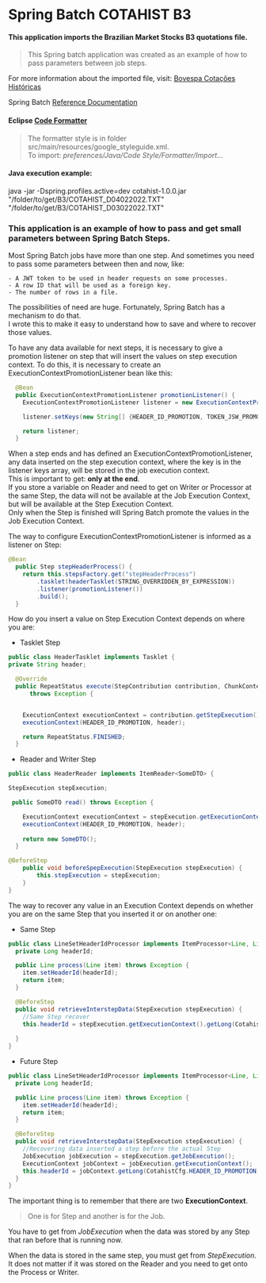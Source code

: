 # Spring Batch COTAHIST B3  

#### This application imports the Brazilian Market Stocks B3 quotations file.   

> This Spring batch application was created as an example of how to pass parameters between job steps.     

For more information about the imported file, visit: [Bovespa Cotações Históricas](https://www.b3.com.br/pt_br/market-data-e-indices/servicos-de-dados/market-data/historico/mercado-a-vista/cotacoes-historicas/)

Spring Batch [Reference Documentation](https://docs.spring.io/spring-batch/docs/current-SNAPSHOT/reference/html/index-single.html)

#### Eclipse [Code Formatter](https://github.com/google/styleguide/blob/gh-pages/eclipse-java-google-style.xml)   
> The formatter style is in folder src/main/resources/google_styleguide.xml.   
To import: _preferences/Java/Code Style/Formatter/Import..._   


#### Java execution example:   
java -jar -Dspring.profiles.active=dev cotahist-1.0.0.jar "/folder/to/get/B3/COTAHIST_D04022022.TXT" "/folder/to/get/B3/COTAHIST_D03022022.TXT" 

### This application is an example of how to pass and get small parameters between Spring Batch Steps.

Most Spring Batch jobs have more than one step. And sometimes you need to pass some parameters between then and now, like:

	- A JWT token to be used in header requests on some processes.     
	- A row ID that will be used as a foreign key.   
	- The number of rows in a file.   

The possibilities of need are huge. Fortunately, Spring Batch has a mechanism to do that.   
I wrote this to make it easy to understand how to save and where to recover those values.

To have any data available for next steps, it is necessary to give a promotion listener on step that will insert the values on step execution context. To do this, it is necessary to create an ExecutionContextPromotionListener bean like this:

```java
  @Bean
  public ExecutionContextPromotionListener promotionListener() {
    ExecutionContextPromotionListener listener = new ExecutionContextPromotionListener();

    listener.setKeys(new String[] {HEADER_ID_PROMOTION, TOKEN_JSW_PROMOTION});

    return listener;
  }
```

When a step ends and has defined an ExecutionContextPromotionListener, any data inserted on the step execution context, where the key is in the listener keys array, will be stored in the job execution context.   
This is important to get: **only at the end**.   
If you store a variable on Reader and need to get on Writer or Processor at the same Step, the data will not be available at the Job Execution Context, but will be available at the Step Execution Context.   
Only when the Step is finished will Spring Batch promote the values in the Job Execution Context.

The way to configure ExecutionContextPromotionListener is informed as a listener on Step:

```java
@Bean
  public Step stepHeaderProcess() {
    return this.stepsFactory.get("stepHeaderProcess")
        .tasklet(headerTasklet(STRING_OVERRIDDEN_BY_EXPRESSION))
        .listener(promotionListener())
        .build();
  }
```

How do you insert a value on Step Execution Context depends on where you are:
* Tasklet Step

```java
public class HeaderTasklet implements Tasklet {
private String header;

  @Override
  public RepeatStatus execute(StepContribution contribution, ChunkContext chunkContext)
      throws Exception {


    ExecutionContext executionContext = contribution.getStepExecution().getExecutionContext();
    executionContext(HEADER_ID_PROMOTION, header);

    return RepeatStatus.FINISHED;
  }
```


* Reader and Writer Step

```java
public class HeaderReader implements ItemReader<SomeDTO> {

StepExecution stepExecution;

 public SomeDTO read() throws Exception {

    ExecutionContext executionContext = stepExecution.getExecutionContext();
    executionContext(HEADER_ID_PROMOTION, header);
    
    return new SomeDTO();
  }

@BeforeStep
    public void beforeSpepExecution(StepExecution stepExecution) {
        this.stepExecution = stepExecution;
    }
}
```

The way to recover any value in an Execution Context depends on whether you are on the same Step that you inserted it or on another one:

* Same Step

```java
public class LineSetHeaderIdProcessor implements ItemProcessor<Line, Line> {
  private Long headerId;

  public Line process(Line item) throws Exception {
    item.setHeaderId(headerId);
    return item;
  }

  @BeforeStep
  public void retrieveInterstepData(StepExecution stepExecution) {
    //Same Step recover
    this.headerId = stepExecution.getExecutionContext().getLong(CotahistCfg.HEADER_ID_PROMOTION);
    
  }
}
```

* Future Step

```java
public class LineSetHeaderIdProcessor implements ItemProcessor<Line, Line> {
  private Long headerId;

  public Line process(Line item) throws Exception {
    item.setHeaderId(headerId);
    return item;
  }

  @BeforeStep
  public void retrieveInterstepData(StepExecution stepExecution) {
    //Recovering data inserted a step before the actual Step
    JobExecution jobExecution = stepExecution.getJobExecution();
    ExecutionContext jobContext = jobExecution.getExecutionContext();
    this.headerId = jobContext.getLong(CotahistCfg.HEADER_ID_PROMOTION);
  }
}
```

The important thing is to remember that there are two **ExecutionContext**.

> One is for Step and another is for the Job.   

You have to get from _JobExecution_ when the data was stored by any Step that ran before that is running now.   

When the data is stored in the same step, you must get from _StepExecution_.
It does not matter if it was stored on the Reader and you need to get onto the Process or Writer.



